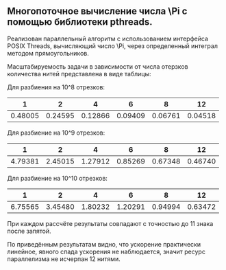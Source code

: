 ## Многопоточное вычисление числа \Pi с помощью библиотеки pthreads.

Реализован параллельный алгоритм с использованием интерфейса POSIX Threads, вычисляющий число \Pi, через определенный интеграл методом прямоугольников.

Масштабируемость задачи в зависимости от числа отерзков количества нитей представлена в виде таблицы:

Для разбиения на 10^8 отрезков:

| 1 | 2 | 4 | 6 | 8 | 12 |
| ------- | ------- | ------- | ------- | ------- | ------- |
| 0.48005 | 0.24595 | 0.12866 | 0.09409 | 0.06761 | 0.04518 |

Для разбиение на 10^9 отрезков:

| 1 | 2 | 4 | 6 | 8 | 12 |
| ------- | ------- | ------- | ------- | ------- | ------- |
| 4.79381 | 2.45015 | 1.27912 | 0.85269 | 0.67348 | 0.46740 |

Для разбиение на 10^10 отрезков:

| 1 | 2 | 4 | 6 | 8 | 12 |
| ------- | ------- | ------- | ------- | ------- | ------- |
| 6.75565 | 3.45480 | 1.80232 | 1.20291 | 0.94994 | 0.63472 |

При каждом рассчёте результаты совпадают с точностью до 11 знака после запятой.

По приведённым результатам видно, что ускорение практически линейное, явного спада ускорения не наблюдается, значит ресурс параллелизма не исчерпан 12 нитями.
